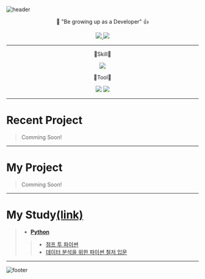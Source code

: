 ![header](https://capsule-render.vercel.app/api?type=waving&color=8B00FF&height=300&section=header&text=Welcome&fontSize=90&animation=fadeIn&fontAlignY=38&desc=xilverh0ya's%20GitHub&descAlignY=51&descAlign=62)

<p align='center'> 💪 "Be growing up as a Developer" 👍 </p>

<p align='center'>
  <a href="https://github.com/xilverh0ya/ITStudy/labels/Idea">
    <img src="https://img.shields.io/badge/IDEA%20ISSUE%20-%23F7DF1E.svg?&style=for-the-badge&&logoColor=white"/>
  </a>
  <a href="#demo">
    <img src="https://img.shields.io/badge/DEMO%20-%234FC08D.svg?&style=for-the-badge&&logoColor=white"/>
  </a>
</p>

---

<p align='center'> 🤍Skill🤍 </p>
<p align='center'>
  <img src="https://img.shields.io/badge/Python3-3776AB?style=flat-square&logo=Python&logoColor=white"/>
</p>

<p align='center'> 🤍Tool🤍 </p>
<p align='center'>
  <img src="https://img.shields.io/badge/Pycharm-000000?logo=Pycharm&logoColor=white"/>
  <img src="https://img.shields.io/badge/Google_Colab-F9AB99?logo=GoogleColab&logoColor=black"/>
</p>

___


# Recent Project
> Comming Soon!

___


# My Project
> Comming Soon!

___

# My Study[(link)](https://github.com/xilverh0ya/MyStudy)
> - [**Python**](https://github.com/xilverh0ya/MyStudy/tree/master/01_pythonBasic)
  >> - [점프 투 파이썬](https://github.com/xilverh0ya/MyStudy/tree/master/01_pythonBasic/jumpToPython)  
  >> - [데이터 분석을 위한 파이썬 철저 입문](https://github.com/xilverh0ya/MyStudy/tree/master/01_pythonBasic/aThoroughIntroductionToPythonForDataAnalysis)

___

![footer](https://capsule-render.vercel.app/api?section=footer&type=waving&color=8B00FF)
